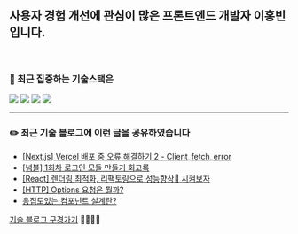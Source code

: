 
## 사용자 경험 개선에 관심이 많은 프론트엔드 개발자 이홍빈입니다.

<br>

### 🎯 최근 집중하는 기술스택은 
<div>
  <img src="https://img.shields.io/badge/JavaScript-yellow?style=for-the-badge&logo=TypeScript&logoColor=black">
  <img src="https://img.shields.io/badge/TypeScript-blue?style=for-the-badge&logo=TypeScript&logoColor=black">
  <img src="https://img.shields.io/badge/React.js-skyblue?style=for-the-badge&logo=React&logoColor=black">
  <img src="https://img.shields.io/badge/Next.js-black?style=for-the-badge&logo=Next.js&logoColor=white">
</div>

<!--
[![Anurag's GitHub stats](https://github-readme-stats.vercel.app/api?username=Hong-been)](https://github.com/anuraghazra/github-readme-stats)
**Hong-been/Hong-been** is a ✨ _special_ ✨ repository because its `README.md` (this file) appears on your GitHub profile.

Here are some ideas to get you started:

- 🔭 I’m currently working on ...
- 🔭 I’m currently learning Refactoring
- 👯 I’m looking to collaborate on ...
- 🤔 I’m looking for help with ...
- 💬 Ask me about ...
- 📫 How to reach me: ...
- 😄 Pronouns: ...
- ⚡ Fun fact: ...
-->

---

### ✏️ 최근 기술 블로그에 이런 글을 공유하였습니다
<!-- https://github.com/gautamkrishnar/blog-post-workflow -->
<!-- BLOG-POST-LIST:START -->
- [[Next.js] Vercel 배포 중 오류 해결하기 2 - Client_fetch_error](https://velog.io/@awesome-hong/vercel)
- [[넘블] 1회차 로그인 모듈 만들기 회고록](https://velog.io/@awesome-hong/%EB%84%98%EB%B8%94-1%ED%9A%8C%EC%B0%A8-%EB%A1%9C%EA%B7%B8%EC%9D%B8-%EB%AA%A8%EB%93%88-%EB%A7%8C%EB%93%A4%EA%B8%B0-%ED%9A%8C%EA%B3%A0%EB%A1%9D)
- [[React] 렌더링 최적화, 리팩토링으로 성능향상🎯 시켜보자](https://velog.io/@awesome-hong/React-%EB%A0%8C%EB%8D%94%EB%A7%81-%EC%B5%9C%EC%A0%81%ED%99%94-%EB%A6%AC%ED%8C%A9%ED%86%A0%EB%A7%81%EC%9C%BC%EB%A1%9C-%EC%84%B1%EB%8A%A5%ED%96%A5%EC%83%81-%EC%8B%9C%EC%BC%9C%EB%B3%B4%EC%9E%90)
- [[HTTP] Options 요청은 뭘까?](https://velog.io/@awesome-hong/HTTP-Options-%EC%9A%94%EC%B2%AD%EC%9D%80-%EB%AD%98%EA%B9%8C)
- [응집도있는 컴포넌트 설계란?](https://velog.io/@awesome-hong/%EC%9D%91%EC%A7%91%EB%8F%84%EC%9E%88%EB%8A%94-%EC%BB%B4%ED%8F%AC%EB%84%8C%ED%8A%B8-%EC%84%A4%EA%B3%84%EB%9E%80)
<!-- BLOG-POST-LIST:END -->
[기술 블로그 구경가기](https://velog.io/@awesome-hong)  🏃🏻‍♀️💨
